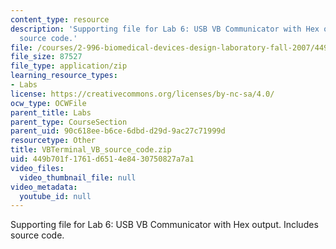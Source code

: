 ```yaml
---
content_type: resource
description: 'Supporting file for Lab 6: USB VB Communicator with Hex output. Includes
  source code.'
file: /courses/2-996-biomedical-devices-design-laboratory-fall-2007/449b701f1761d6514e8430750827a7a1_VBTerminal_VB_source_code.zip
file_size: 87527
file_type: application/zip
learning_resource_types:
- Labs
license: https://creativecommons.org/licenses/by-nc-sa/4.0/
ocw_type: OCWFile
parent_title: Labs
parent_type: CourseSection
parent_uid: 90c618ee-b6ce-6dbd-d29d-9ac27c71999d
resourcetype: Other
title: VBTerminal_VB_source_code.zip
uid: 449b701f-1761-d651-4e84-30750827a7a1
video_files:
  video_thumbnail_file: null
video_metadata:
  youtube_id: null
---
```

Supporting file for Lab 6: USB VB Communicator with Hex output. Includes source code.